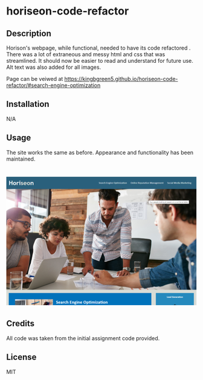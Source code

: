 # horiseon-code-refactor


## Description

Horison's webpage, while functional, needed to have its code refactored . There was a lot of extraneous and messy html and css that was streamlined.
It should now be easier to read and understand for future use. Alt text was also added for all images.

Page can be veiwed at 
https://kingbgreen5.github.io/horiseon-code-refactor/#search-engine-optimization

## Installation
N/A

## Usage

The site works the same as before. Appearance and functionality has been maintained.


![Screenshot](image.png)
=======

## Credits
All code was taken from the initial assignment code provided.


## License
MIT
